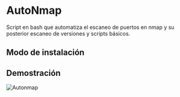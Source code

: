# AutoNmap
Script en bash que automatiza el escaneo de puertos en nmap y su posterior escaneo de versiones y scripts básicos.

## Modo de instalación

## Demostración

![Autonmap](https://github.com/user-attachments/assets/e129e285-37d8-4675-926b-ef7502c83281)

